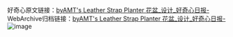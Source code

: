 好奇心原文链接：[byAMT's Leather Strap Planter 花盆_设计_好奇心日报-](https://www.qdaily.com/articles/5038.html)
WebArchive归档链接：[byAMT's Leather Strap Planter 花盆_设计_好奇心日报-](http://web.archive.org/web/20190623163708/https://www.qdaily.com/articles/5038.html)
![image](http://ww3.sinaimg.cn/large/007d5XDply1g3wcpepzcrj30u02p0h05)